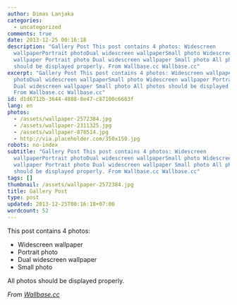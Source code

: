 ```yaml
---
author: Dimas Lanjaka
categories:
  - uncategorized
comments: true
date: 2013-12-25 00:16:18
description: "Gallery Post This post contains 4 photos: Widescreen
  wallpaperPortrait photoDual widescreen wallpaperSmall photo Widescreen
  wallpaper Portrait photo Dual widescreen wallpaper Small photo All photos
  should be displayed properly. From Wallbase.cc Wallbase.cc"
excerpt: "Gallery Post This post contains 4 photos: Widescreen wallpaperPortrait
  photoDual widescreen wallpaperSmall photo Widescreen wallpaper Portrait photo
  Dual widescreen wallpaper Small photo All photos should be displayed properly.
  From Wallbase.cc Wallbase.cc"
id: d1d6712b-3644-4888-8e47-c87100c6663f
lang: en
photos:
  - /assets/wallpaper-2572384.jpg
  - /assets/wallpaper-2311325.jpg
  - /assets/wallpaper-878514.jpg
  - http://via.placeholder.com/350x150.jpg
robots: no-index
subtitle: "Gallery Post This post contains 4 photos: Widescreen
  wallpaperPortrait photoDual widescreen wallpaperSmall photo Widescreen
  wallpaper Portrait photo Dual widescreen wallpaper Small photo All photos
  should be displayed properly. From Wallbase.cc Wallbase.cc"
tags: []
thumbnail: /assets/wallpaper-2572384.jpg
title: Gallery Post
type: post
updated: 2013-12-25T00:16:18+07:00
wordcount: 52
---
```


This post contains 4 photos:

- Widescreen wallpaper
- Portrait photo
- Dual widescreen wallpaper
- Small photo

All photos should be displayed properly.

*From [Wallbase.cc](http://wallbase.cc)*